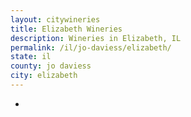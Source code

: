 ```yaml
---
layout: citywineries
title: Elizabeth Wineries
description: Wineries in Elizabeth, IL
permalink: /il/jo-daviess/elizabeth/
state: il
county: jo daviess
city: elizabeth
---
```

-
